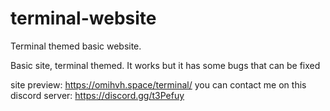 # terminal-website
Terminal themed basic website.

Basic site, terminal themed.
It works but it has some bugs that can be fixed

site preview: https://omihvh.space/terminal/
you can contact me on this discord server: https://discord.gg/t3Pefuy
